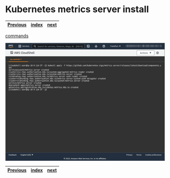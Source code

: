# Kubernetes metrics server install
| [Previous](../04-kubectl-install/README.md) | [index](../README.md) | [next](../06-vpc-docker-install/README.md) |
| :--- | :--: | ---: |

[commands](05-metrics-server-cmd.txt)

<img src="05-metrics-server-00.png"/>

| [Previous](../04-kubectl-install/README.md) | [index](../README.md) | [next](../06-vpc-docker-install/README.md) |
| :--- | :--: | ---: |
